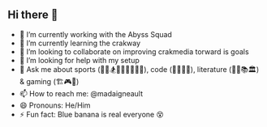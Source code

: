 ## Hi there 👋

- 🔭 I’m currently working with the Abyss Squad
- 🌱 I’m currently learning the crakway
- 👯 I’m looking to collaborate on improving crakmedia torward is goals
- 🤔 I’m looking for help with my setup
- 💬 Ask me about sports (🧗‍♂️🏂🚵‍♂️🏐🎾🏸🏓), code (🐍🐳👨‍💻), literature (👨‍🔬📚🏛) & gaming (🏗🎮👾)
- 📫 How to reach me: @madaigneault
- 😄 Pronouns: He/Him
- ⚡ Fun fact: Blue banana is real everyone 😵

